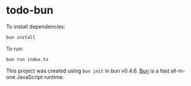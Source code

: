 # todo-bun

To install dependencies:

```bash
bun install
```

To run:

```bash
bun run index.ts
```

This project was created using `bun init` in bun v0.4.6. [Bun](https://bun.sh) is a fast all-in-one JavaScript runtime.
